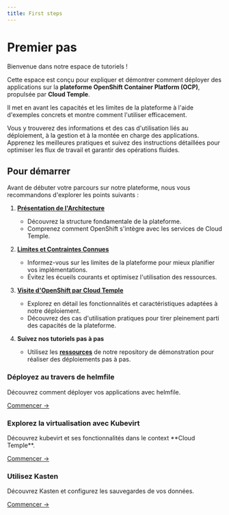 ```yaml
---
title: First steps
---
```


# Premier pas

Bienvenue dans notre espace de tutoriels !

Cette espace est conçu pour expliquer et démontrer comment déployer des applications sur la **plateforme OpenShift Container Platform (OCP)**, propulsée par **Cloud Temple**.

Il met en avant les capacités et les limites de la plateforme à l'aide d'exemples concrets et montre comment l'utiliser efficacement.

Vous y trouverez des informations et des cas d'utilisation liés au déploiement, à la gestion et à la montée en charge des applications. Apprenez les meilleures pratiques et suivez des instructions détaillées pour optimiser les flux de travail et garantir des opérations fluides.

## Pour démarrer

Avant de débuter votre parcours sur notre plateforme, nous vous recommandons d'explorer les points suivants :

1. [**Présentation de l'Architecture**](../concepts.md#architecture-générale-de-la-plateforme)
   - Découvrez la structure fondamentale de la plateforme.
   - Comprenez comment OpenShift s'intègre avec les services de Cloud Temple.

2. [**Limites et Contraintes Connues**](../concepts.md#limites-actuelles-de-loffre-redhat-openshift-en-environnement-secnumcloud)
   - Informez-vous sur les limites de la plateforme pour mieux planifier vos implémentations.
   - Évitez les écueils courants et optimisez l'utilisation des ressources.

3. [**Visite d'OpenShift par Cloud Temple**](../quickstart.md)
   - Explorez en détail les fonctionnalités et caractéristiques adaptées à notre déploiement.
   - Découvrez des cas d'utilisation pratiques pour tirer pleinement parti des capacités de la plateforme.

4. **Suivez nos tutoriels pas à pas**
   - Utilisez les [**ressources**](https://github.com/Cloud-Temple/product-openshift-how-to/tree/main) de notre repository de démonstration pour réaliser des déploiements pas à pas.

<div class="card-grid">
  <div class="card">
    <h3>Déployez au travers de helmfile</h3>
    <p>Découvrez comment déployer vos applications avec helmfile.</p>
    <a href="./deploy-through-helmfile" class="card-link">Commencer &rarr;</a>
  </div>
  <div class="card">
    <h3>Explorez la virtualisation avec Kubevirt</h3>
    <p>Découvrez kubevirt et ses fonctionnalités dans le context **Cloud Temple**.</p>
    <a href="./deploy-vm-with-kubevirt" class="card-link">Commencer &rarr;</a>
  </div>
  <div class="card">
    <h3>Utilisez Kasten</h3>
    <p>Découvrez Kasten et configurez les sauvegardes de vos données.</p>
    <a href="./using-kasten" class="card-link">Commencer &rarr;</a>
  </div>
</div>